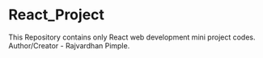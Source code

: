 # React_Project
This Repository contains only React web development mini project codes. 
Author/Creator - Rajvardhan Pimple.
